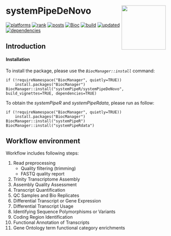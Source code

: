 # systemPipeDeNovo <img src="https://github.com/tgirke/systemPipeR/raw/gh-pages/images/systemPipeR.png" align="right" height="139" />

<!-- badges: start -->

[![platforms](http://www.bioconductor.org/shields/availability/3.10/systemPipeR.svg)](http://www.bioconductor.org/packages/devel/bioc/html/systemPipeR.html#archives)
[![rank](http://www.bioconductor.org/shields/downloads/devel/systemPipeR.svg)](http://bioconductor.org/packages/stats/bioc/systemPipeR/)
[![posts](http://www.bioconductor.org/shields/posts/systemPipeR.svg)](https://support.bioconductor.org/t/systempiper/)
[![Bioc](http://www.bioconductor.org/shields/years-in-bioc/systemPipeR.svg)](http://www.bioconductor.org/packages/devel/bioc/html/systemPipeR.html#since)
[![build](http://www.bioconductor.org/shields/build/devel/bioc/systemPipeR.svg)](http://bioconductor.org/checkResults/devel/bioc-LATEST/systemPipeR/)
[![updated](http://www.bioconductor.org/shields/lastcommit/devel/bioc/systemPipeR.svg)](http://bioconductor.org/checkResults/devel/bioc-LATEST/systemPipeR/)
[![dependencies](http://www.bioconductor.org/shields/dependencies/devel/systemPipeR.svg)](http://www.bioconductor.org/packages/devel/bioc/html/systemPipeR.html#since)
<!-- badges: end -->

## Introduction

#### Installation 
To install the package, please use the _`BiocManager::install`_ command:
```
if (!requireNamespace("BiocManager", quietly=TRUE))
    install.packages("BiocManager")
BiocManager::install("systemPipeR/systemPipeDeNovo", build_vignettes=TRUE, dependencies=TRUE)
```
To obtain the *systemPipeR* and *systemPipeRdata*, please run as follow:
```
if (!requireNamespace("BiocManager", quietly=TRUE))
    install.packages("BiocManager")
BiocManager::install("systemPipeR")
BiocManager::install("systemPipeRdata")
```

## Workflow environment

Workflow includes following steps:

1. Read preprocessing
    + Quality filtering (trimming)
    + FASTQ quality report
2. Trinity Transcriptome Assembly
3. Assembly Quality Assessment 
4. Transcript Quantification
5. QC Samples and Bio Replicates
6. Differential Transcript or Gene Expression
7. Differential Transcript Usage
8. Identifying Sequence Polymorphisms or Variants
9. Coding Region Identification
10. Functional Annotation of Transcripts
11. Gene Ontology term functional category enrichments